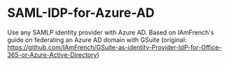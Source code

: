 # SAML-IDP-for-Azure-AD
Use any SAMLP identity provider with Azure AD. Based on IAmFrench's guide on federating an Azure AD domain with GSuite (original: https://github.com/IAmFrench/GSuite-as-identity-Provider-IdP-for-Office-365-or-Azure-Active-Directory)
